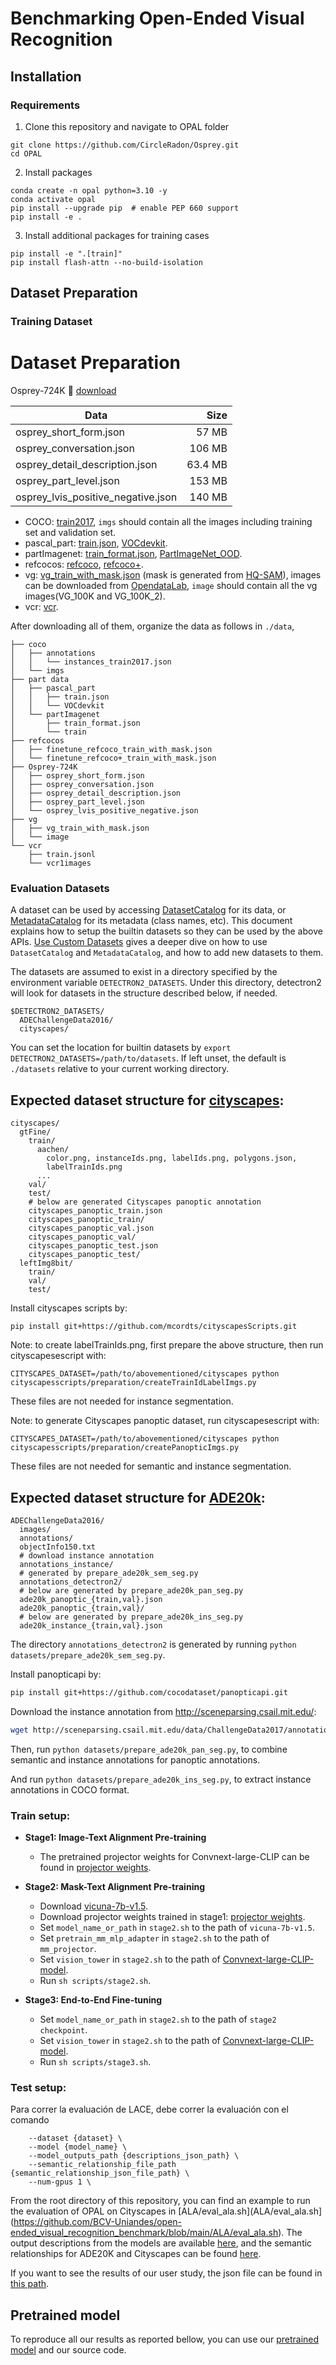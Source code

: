 # Benchmarking Open-Ended Visual Recognition

## Installation

### Requirements

1. Clone this repository and navigate to OPAL folder
```
git clone https://github.com/CircleRadon/Osprey.git
cd OPAL
```
2. Install packages
```
conda create -n opal python=3.10 -y
conda activate opal
pip install --upgrade pip  # enable PEP 660 support
pip install -e .
```
3. Install additional packages for training cases
```
pip install -e ".[train]"
pip install flash-attn --no-build-isolation
```

## Dataset Preparation

### Training Dataset

# Dataset Preparation

Osprey-724K 🤗 [download](https://huggingface.co/datasets/AntGroup-MI/Osprey-724K)

| Data | Size |
| --- | ---: |
| osprey_short_form.json | 57 MB |
| osprey_conversation.json |  106 MB |
| osprey_detail_description.json | 63.4 MB |
| osprey_part_level.json | 153 MB |
| osprey_lvis_positive_negative.json | 140 MB |


- COCO: [train2017](http://images.cocodataset.org/zips/train2017.zip), `imgs` should contain all the images including training set and validation set.
- pascal_part: [train.json](https://huggingface.co/datasets/sunshine-lwt/Osprey-TrainingData/resolve/main/pascalpart_train.json?download=true), [VOCdevkit](http://host.robots.ox.ac.uk/pascal/VOC/voc2010/VOCtrainval_03-May-2010.tar).
- partImagenet: [train_format.json](https://huggingface.co/datasets/sunshine-lwt/Osprey-TrainingData/resolve/main/partImagenet_train_format.json?download=true),
[PartImageNet_OOD](https://drive.google.com/file/d/19kA8-pAxssQI0GD5H8y8KESGaALwChtx/view?usp=sharing).
- refcocos: [refcoco](https://huggingface.co/datasets/sunshine-lwt/Osprey-TrainingData/resolve/main/finetune_refcoco_train_with_mask.json?download=true), [refcoco+](https://huggingface.co/datasets/sunshine-lwt/Osprey-TrainingData/resolve/main/finetune_refcoco%2B_train_with_mask.json?download=true).
- vg: [vg_train_with_mask.json](https://huggingface.co/datasets/sunshine-lwt/Osprey-TrainingData/resolve/main/vg_train_with_mask.json?download=true) (mask is generated from [HQ-SAM](https://github.com/SysCV/sam-hq)), images can be downloaded from [OpendataLab](https://opendatalab.com/OpenDataLab/Visual_Genome_Dataset_V1_dot_2), `image` should contain all the vg images(VG_100K and VG_100K_2).
- vcr: [vcr](https://visualcommonsense.com/download/).

After downloading all of them, organize the data as follows in `./data`,


```
├── coco
│   ├── annotations
│   │   └── instances_train2017.json
│   └── imgs
├── part data
│   ├── pascal_part
│   │   ├── train.json
│   │   └── VOCdevkit
│   └── partImagenet
│       ├── train_format.json
│       └── train
├── refcocos
│   ├── finetune_refcoco_train_with_mask.json
│   └── finetune_refcoco+_train_with_mask.json
├── Osprey-724K
│   ├── osprey_short_form.json
│   ├── osprey_conversation.json
│   ├── osprey_detail_description.json
│   ├── osprey_part_level.json
│   └── osprey_lvis_positive_negative.json
├── vg
│   ├── vg_train_with_mask.json
│   └── image
└── vcr
    ├── train.jsonl
    └── vcr1images
```

### Evaluation Datasets
A dataset can be used by accessing [DatasetCatalog](https://detectron2.readthedocs.io/modules/data.html#detectron2.data.DatasetCatalog)
for its data, or [MetadataCatalog](https://detectron2.readthedocs.io/modules/data.html#detectron2.data.MetadataCatalog) for its metadata (class names, etc).
This document explains how to setup the builtin datasets so they can be used by the above APIs.
[Use Custom Datasets](https://detectron2.readthedocs.io/tutorials/datasets.html) gives a deeper dive on how to use `DatasetCatalog` and `MetadataCatalog`,
and how to add new datasets to them.

The datasets are assumed to exist in a directory specified by the environment variable
`DETECTRON2_DATASETS`.
Under this directory, detectron2 will look for datasets in the structure described below, if needed.
```
$DETECTRON2_DATASETS/
  ADEChallengeData2016/
  cityscapes/
```

You can set the location for builtin datasets by `export DETECTRON2_DATASETS=/path/to/datasets`.
If left unset, the default is `./datasets` relative to your current working directory.

## Expected dataset structure for [cityscapes](https://www.cityscapes-dataset.com/downloads/):
```
cityscapes/
  gtFine/
    train/
      aachen/
        color.png, instanceIds.png, labelIds.png, polygons.json,
        labelTrainIds.png
      ...
    val/
    test/
    # below are generated Cityscapes panoptic annotation
    cityscapes_panoptic_train.json
    cityscapes_panoptic_train/
    cityscapes_panoptic_val.json
    cityscapes_panoptic_val/
    cityscapes_panoptic_test.json
    cityscapes_panoptic_test/
  leftImg8bit/
    train/
    val/
    test/
```
Install cityscapes scripts by:
```
pip install git+https://github.com/mcordts/cityscapesScripts.git
```

Note: to create labelTrainIds.png, first prepare the above structure, then run cityscapesescript with:
```
CITYSCAPES_DATASET=/path/to/abovementioned/cityscapes python cityscapesscripts/preparation/createTrainIdLabelImgs.py
```
These files are not needed for instance segmentation.

Note: to generate Cityscapes panoptic dataset, run cityscapesescript with:
```
CITYSCAPES_DATASET=/path/to/abovementioned/cityscapes python cityscapesscripts/preparation/createPanopticImgs.py
```
These files are not needed for semantic and instance segmentation.


## Expected dataset structure for [ADE20k](http://sceneparsing.csail.mit.edu/):
```
ADEChallengeData2016/
  images/
  annotations/
  objectInfo150.txt
  # download instance annotation
  annotations_instance/
  # generated by prepare_ade20k_sem_seg.py
  annotations_detectron2/
  # below are generated by prepare_ade20k_pan_seg.py
  ade20k_panoptic_{train,val}.json
  ade20k_panoptic_{train,val}/
  # below are generated by prepare_ade20k_ins_seg.py
  ade20k_instance_{train,val}.json
```

The directory `annotations_detectron2` is generated by running `python datasets/prepare_ade20k_sem_seg.py`.

Install panopticapi by:
```bash
pip install git+https://github.com/cocodataset/panopticapi.git
```

Download the instance annotation from http://sceneparsing.csail.mit.edu/:
```bash
wget http://sceneparsing.csail.mit.edu/data/ChallengeData2017/annotations_instance.tar
```

Then, run `python datasets/prepare_ade20k_pan_seg.py`, to combine semantic and instance annotations for panoptic annotations.

And run `python datasets/prepare_ade20k_ins_seg.py`, to extract instance annotations in COCO format.

### Train setup:

- **Stage1: Image-Text Alignment Pre-training**
  - The pretrained projector weights for Convnext-large-CLIP can be found in [projector weights](https://huggingface.co/sunshine-lwt/osprey-v1.0-mlp2x-512px-convnext-pretrain-vicuna-7b-v1.5/tree/main).

- **Stage2: Mask-Text Alignment Pre-training**
  - Download [vicuna-7b-v1.5](https://huggingface.co/lmsys/vicuna-7b-v1.5/tree/main).
  - Download projector weights trained in stage1: [projector weights](https://huggingface.co/sunshine-lwt/osprey-v1.0-mlp2x-512px-convnext-pretrain-vicuna-7b-v1.5/tree/main).
  - Set `model_name_or_path` in `stage2.sh` to the path of `vicuna-7b-v1.5`.
  - Set `pretrain_mm_mlp_adapter` in `stage2.sh` to the path of `mm_projector`.
  - Set `vision_tower` in `stage2.sh` to the path of [Convnext-large-CLIP-model](https://huggingface.co/laion/CLIP-convnext_large_d_320.laion2B-s29B-b131K-ft-soup/blob/main/open_clip_pytorch_model.bin).
  - Run `sh scripts/stage2.sh`.

- **Stage3: End-to-End Fine-tuning**

  - Set `model_name_or_path` in `stage2.sh` to the path of `stage2 checkpoint`.
  - Set `vision_tower` in `stage2.sh` to the path of [Convnext-large-CLIP-model](https://huggingface.co/laion/CLIP-convnext_large_d_320.laion2B-s29B-b131K-ft-soup/blob/main/open_clip_pytorch_model.bin).
  - Run `sh scripts/stage3.sh`.

### Test setup:

Para correr la evaluación de LACE, debe correr la evaluación con el comando 

```CUDA_VISIBLE_DEVICES=0 python -m ALA.eval_open_vocab_seg_full_metric_set \
    --dataset {dataset} \
    --model {model_name} \
    --model_outputs_path {descriptions_json_path} \
    --semantic_relationship_file_path {semantic_relationship_json_file_path} \
    --num-gpus 1 \
```
From the root directory of this repository, you can find an example to run the evaluation of OPAL on Cityscapes in [ALA/eval_ala.sh](ALA/eval_ala.sh](https://github.com/BCV-Uniandes/open-ended_visual_recognition_benchmark/blob/main/ALA/eval_ala.sh). The output descriptions from the models are available [here](https://github.com/BCV-Uniandes/open-ended_visual_recognition_benchmark/tree/main/outputs), and the semantic relationships for ADE20K and Cityscapes can be found [here](https://github.com/BCV-Uniandes/open-ended_visual_recognition_benchmark/tree/main/ALA/semantic_relationships).

If you want to see the results of our user study, the json file can be found in [this path](https://github.com/BCV-Uniandes/open-ended_visual_recognition_benchmark/tree/main/user_study_results).

## Pretrained model

To reproduce all our results as reported bellow, you can use our [pretrained model](https://drive.google.com/drive/folders/14_X53LXUkznjrdGtPZgKtE-k1BtmbrN8?usp=share_link) and our source code.
